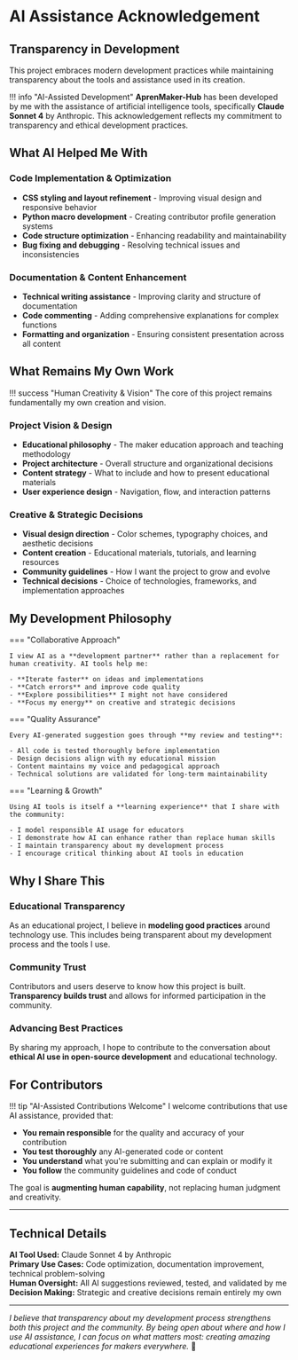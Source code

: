 # AI Assistance Acknowledgement

## Transparency in Development

This project embraces modern development practices while maintaining transparency about the tools and assistance used in its creation.

!!! info "AI-Assisted Development"
    **AprenMaker-Hub** has been developed by me with the assistance of artificial intelligence tools, specifically **Claude Sonnet 4** by Anthropic. This acknowledgement reflects my commitment to transparency and ethical development practices.

## What AI Helped Me With

### Code Implementation & Optimization
- **CSS styling and layout refinement** - Improving visual design and responsive behavior
- **Python macro development** - Creating contributor profile generation systems
- **Code structure optimization** - Enhancing readability and maintainability
- **Bug fixing and debugging** - Resolving technical issues and inconsistencies

### Documentation & Content Enhancement
- **Technical writing assistance** - Improving clarity and structure of documentation
- **Code commenting** - Adding comprehensive explanations for complex functions
- **Formatting and organization** - Ensuring consistent presentation across all content

## What Remains My Own Work

!!! success "Human Creativity & Vision"
    The core of this project remains fundamentally my own creation and vision.

### Project Vision & Design
- **Educational philosophy** - The maker education approach and teaching methodology
- **Project architecture** - Overall structure and organizational decisions  
- **Content strategy** - What to include and how to present educational materials
- **User experience design** - Navigation, flow, and interaction patterns

### Creative & Strategic Decisions
- **Visual design direction** - Color schemes, typography choices, and aesthetic decisions
- **Content creation** - Educational materials, tutorials, and learning resources
- **Community guidelines** - How I want the project to grow and evolve
- **Technical decisions** - Choice of technologies, frameworks, and implementation approaches

## My Development Philosophy

=== "Collaborative Approach"

    I view AI as a **development partner** rather than a replacement for human creativity. AI tools help me:
    
    - **Iterate faster** on ideas and implementations
    - **Catch errors** and improve code quality
    - **Explore possibilities** I might not have considered
    - **Focus my energy** on creative and strategic decisions

=== "Quality Assurance"

    Every AI-generated suggestion goes through **my review and testing**:
    
    - All code is tested thoroughly before implementation
    - Design decisions align with my educational mission
    - Content maintains my voice and pedagogical approach
    - Technical solutions are validated for long-term maintainability

=== "Learning & Growth"

    Using AI tools is itself a **learning experience** that I share with the community:
    
    - I model responsible AI usage for educators
    - I demonstrate how AI can enhance rather than replace human skills
    - I maintain transparency about my development process
    - I encourage critical thinking about AI tools in education

## Why I Share This

### Educational Transparency
As an educational project, I believe in **modeling good practices** around technology use. This includes being transparent about my development process and the tools I use.

### Community Trust
Contributors and users deserve to know how this project is built. **Transparency builds trust** and allows for informed participation in the community.

### Advancing Best Practices
By sharing my approach, I hope to contribute to the conversation about **ethical AI use in open-source development** and educational technology.

## For Contributors

!!! tip "AI-Assisted Contributions Welcome"
    I welcome contributions that use AI assistance, provided that:

- **You remain responsible** for the quality and accuracy of your contribution
- **You test thoroughly** any AI-generated code or content
- **You understand** what you're submitting and can explain or modify it
- **You follow** the community guidelines and code of conduct

The goal is **augmenting human capability**, not replacing human judgment and creativity.

---

## Technical Details

**AI Tool Used:** Claude Sonnet 4 by Anthropic  
**Primary Use Cases:** Code optimization, documentation improvement, technical problem-solving  
**Human Oversight:** All AI suggestions reviewed, tested, and validated by me  
**Decision Making:** Strategic and creative decisions remain entirely my own  

---

*I believe that transparency about my development process strengthens both this project and the community. By being open about where and how I use AI assistance, I can focus on what matters most: creating amazing educational experiences for makers everywhere.* 🚀
